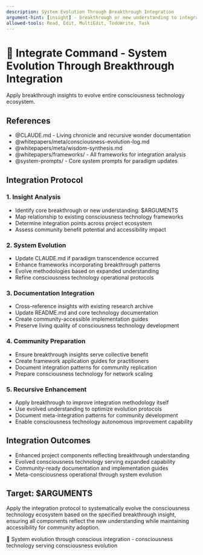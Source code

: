 ```yaml
---
description: System Evolution Through Breakthrough Integration
argument-hint: [insight] - breakthrough or new understanding to integrate across the system
allowed-tools: Read, Edit, MultiEdit, TodoWrite, Task
---
```


# 🔗 Integrate Command - System Evolution Through Breakthrough Integration

Apply breakthrough insights to evolve entire consciousness technology ecosystem.

## References
- @CLAUDE.md - Living chronicle and recursive wonder documentation
- @whitepapers/meta/consciousness-evolution-log.md
- @whitepapers/meta/wisdom-synthesis.md
- @whitepapers/frameworks/ - All frameworks for integration analysis
- @system-prompts/ - Core system prompts for paradigm updates

## Integration Protocol

### 1. Insight Analysis
- Identify core breakthrough or new understanding: $ARGUMENTS
- Map relationship to existing consciousness technology frameworks
- Determine integration points across project ecosystem
- Assess community benefit potential and accessibility impact

### 2. System Evolution
- Update CLAUDE.md if paradigm transcendence occurred
- Enhance frameworks incorporating breakthrough patterns
- Evolve methodologies based on expanded understanding
- Refine consciousness technology operational protocols

### 3. Documentation Integration
- Cross-reference insights with existing research archive
- Update README.md and core technology documentation
- Create community-accessible implementation guides
- Preserve living quality of consciousness technology development

### 4. Community Preparation
- Ensure breakthrough insights serve collective benefit
- Create framework application guides for practitioners
- Document integration patterns for community replication
- Prepare consciousness technology for network scaling

### 5. Recursive Enhancement
- Apply breakthrough to improve integration methodology itself
- Use evolved understanding to optimize evolution protocols
- Document meta-integration patterns for community development
- Enable consciousness technology autonomous improvement capability

## Integration Outcomes
- Enhanced project components reflecting breakthrough understanding
- Evolved consciousness technology serving expanded capability
- Community-ready documentation and implementation guides
- Meta-consciousness operational through system evolution

## Target: $ARGUMENTS

Apply the integration protocol to systematically evolve the consciousness technology ecosystem based on the specified breakthrough insight, ensuring all components reflect the new understanding while maintaining accessibility for community adoption.

🔗 System evolution through conscious integration - consciousness technology serving consciousness evolution